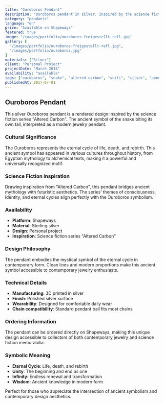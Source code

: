 ```yaml
---
title: "Ouroboros Pendant"
description: "Ouroboros pendant in silver, inspired by the science fiction series 'Altered Carbon'. The snake that bites its own tail."
category: "pendants"
language: "en"
price: "Available on Shapeways"
featured: true
image: "/images/portfolio/ouroboros-freigestellt-refl.jpg"
gallery: [
  "/images/portfolio/ouroboros-freigestellt-refl.jpg",
  "/images/portfolio/ouroboros.jpg"
]
materials: ["Silver"]
client: "Personal Project"
projectDate: "March 2018"
availability: "available"
tags: ["ouroboros", "snake", "altered-carbon", "scifi", "silver", "pendant"]
publishedAt: 2017-07-01
---
```


## Ouroboros Pendant

This silver Ouroboros pendant is a rendered design inspired by the science fiction series "Altered Carbon". The ancient symbol of the snake biting its own tail, interpreted as a modern jewelry pendant.

### Cultural Significance

The Ouroboros represents the eternal cycle of life, death, and rebirth. This ancient symbol has appeared in various cultures throughout history, from Egyptian mythology to alchemical texts, making it a powerful and universally recognized motif.

### Science Fiction Inspiration

Drawing inspiration from "Altered Carbon", this pendant bridges ancient mythology with futuristic aesthetics. The series' themes of consciousness, identity, and eternal cycles align perfectly with the Ouroboros symbolism.

### Availability

- **Platform**: Shapeways
- **Material**: Sterling silver
- **Design**: Personal project
- **Inspiration**: Science fiction series "Altered Carbon"

### Design Philosophy

The pendant embodies the mystical symbol of the eternal cycle in contemporary form. Clean lines and modern proportions make this ancient symbol accessible to contemporary jewelry enthusiasts.

### Technical Details

- **Manufacturing**: 3D printed in silver
- **Finish**: Polished silver surface
- **Wearability**: Designed for comfortable daily wear
- **Chain compatibility**: Standard pendant bail fits most chains

### Ordering Information

The pendant can be ordered directly on Shapeways, making this unique design accessible to collectors of both contemporary jewelry and science fiction memorabilia.

### Symbolic Meaning

- **Eternal Cycle**: Life, death, and rebirth
- **Unity**: The beginning and end as one
- **Infinity**: Endless renewal and transformation
- **Wisdom**: Ancient knowledge in modern form

Perfect for those who appreciate the intersection of ancient symbolism and contemporary design aesthetics.
